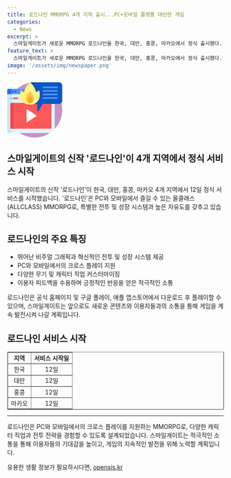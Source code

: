 ```yaml
---
title: 로드나인 MMORPG 4개 지역 출시...PC∙모바일 플랫폼 대단한 게임
categories:
  - News
excerpt: >
  스마일게이트가 새로운 MMORPG 로드나인을 한국, 대만, 홍콩, 마카오에서 정식 출시했다. PC와 모바일에서 플레이 가능하며, 비주얼 그래픽과 육성 자유도를 강조하는 혁신적인 전투 및 성장 시스템이 특징이다. 게임은 특색 있는 무기를 조합해 다양한 캐릭터 직업을 경험할 수 있도록 설계됐으며, 사전 이벤트로 관심을 끌었으나 출시 첫 날 서버 다운 사태가 발생했다. 스마일게이트는 향후 이용자들과의 긴 호흡을 통해 게임을 지속적으로 발전시키고자 한다고 밝혔다.
feature_text: >
  스마일게이트가 새로운 MMORPG 로드나인을 한국, 대만, 홍콩, 마카오에서 정식 출시했다. PC와 모바일에서 플레이 가능하며, 비주얼 그래픽과 육성 자유도를 강조하는 혁신적인 전투 및 성장 시스템이 특징이다. 게임은 특색 있는 무기를 조합해 다양한 캐릭터 직업을 경험할 수 있도록 설계됐으며, 사전 이벤트로 관심을 끌었으나 출시 첫 날 서버 다운 사태가 발생했다. 스마일게이트는 향후 이용자들과의 긴 호흡을 통해 게임을 지속적으로 발전시키고자 한다고 밝혔다.
image: '/assets/img/newspaper.png'
---
```


<p><img src="/assets/img/news.png" alt="rentncar 속보" /></p>

<h2>스마일게이트의 신작 '로드나인'이 4개 지역에서 정식 서비스 시작</h2>

<p data-ke-size="size16">스마일게이트의 신작 '로드나인'이 한국, 대만, 홍콩, 마카오 4개 지역에서 12일 정식 서비스를 시작했습니다. '로드나인'은 PC와 모바일에서 즐길 수 있는 올클래스(ALLCLASS) MMORPG로, 특별한 전투 및 성장 시스템과 높은 자유도를 갖추고 있습니다.</p>

<h2 data-ke-size="size26">로드나인의 주요 특징</h2>

<ul>
    <li>뛰어난 비주얼 그래픽과 혁신적인 전투 및 성장 시스템 제공</li>
    <li>PC와 모바일에서의 크로스 플레이 지원</li>
    <li>다양한 무기 및 캐릭터 직업 커스터마이징</li>
    <li>이용자 피드백을 수용하며 긍정적인 반응을 얻은 적극적인 소통</li>
</ul>

<p data-ke-size="size16">로드나인은 공식 홈페이지 및 구글 플레이, 애플 앱스토어에서 다운로드 후 플레이할 수 있으며, 스마일게이트는 앞으로도 새로운 콘텐츠와 이용자들과의 소통을 통해 게임을 계속 발전시켜 나갈 계획입니다.</p>

<h2 data-ke-size="size26">로드나인 서비스 시작</h2>

<table style="width: 100%;" border="1">
<tbody>
<tr>
<td style="text-align: center; height: 17px;"><b>지역</b></td>
<td style="text-align: center; height: 17px;"><b>서비스 시작일</b></td>
</tr>
<tr>
<td style="text-align: center; height: 17px;">한국</td>
<td style="text-align: center; height: 17px;">12일</td>
</tr>
<tr>
<td style="text-align: center; height: 17px;">대만</td>
<td style="text-align: center; height: 17px;">12일</td>
</tr>
<tr>
<td style="text-align: center; height: 17px;">홍콩</td>
<td style="text-align: center; height: 17px;">12일</td>
</tr>
<tr>
<td style="text-align: center; height: 17px;">마카오</td>
<td style="text-align: center; height: 17px;">12일</td>
</tr>
</tbody>
</table>

<hr>

<p data-ke-size="size16">로드나인은 PC와 모바일에서의 크로스 플레이를 지원하는 MMORPG로, 다양한 캐릭터 직업과 전투 전략을 경험할 수 있도록 설계되었습니다. 스마일게이트는 적극적인 소통을 통해 이용자들의 기대감을 높이고, 게임의 지속적인 발전을 위해 노력할 계획입니다.</p>
유용한 생활 정보가 필요하시다면, <a href="https://opensis.kr" rel="dofollow">opensis.kr</a>


